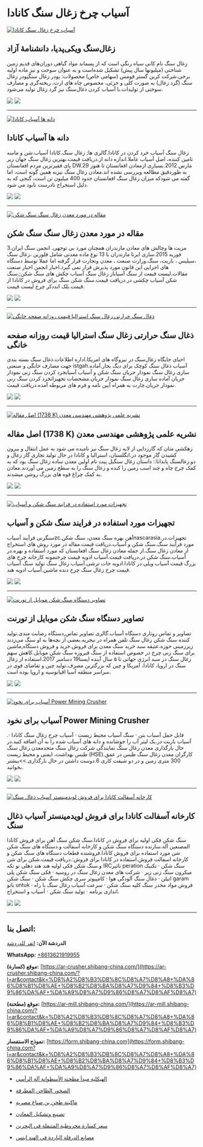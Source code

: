 # آسیاب چرخ زغال سنگ کانادا

<a href="https://swt.shibang-china.com/?l=ar&img&k=%D8%A2%D8%B3%DB%8C%D8%A7%D8%A8+%DA%86%D8%B1%D8%AE+%D8%B2%D8%BA%D8%A7%D9%84+%D8%B3%D9%86%DA%AF+%DA%A9%D8%A7%D9%86%D8%A7%D8%AF%D8%A7" target="_blank">![آسیاب چرخ زغال سنگ کانادا](http://static.shibang-china.com/all-800x300/856.jpg)</a>

## زغال‌سنگ ویکی‌پدیا، دانشنامهٔ آزاد
زغال سنگ نام کانی سیاه رنگی است که از پسماند مواد گیاهی دوران‌های قدیم زمین شناختی (میلیونها سال پیش) تشکیل شده‌است و به عنوان سوخت و نیز ماده اولیه برخی.شرکت کربن گستر قومس (سهامی خاص) محصولات: پودر زغال سنگپودر زغال سنگ (گرد زغال) به صورت کلی و جزئی، مخصوص چاه های ارت، ریخته‌گری و مصارف سوختی از تولیدات.با آسیاب کردن ذغال‌سنگ نیز گرد زغال تولید می‌شود.


<a href="https://whatsapp.shibangsoft.com/WhatsApp.php" target="_blank" title="WhatsApp">![](http://static.shibang-china.com/icon/whatsapp.png)</a> <a href="https://swt.shibang-china.com/?l=ar&icon&k=%D8%A2%D8%B3%DB%8C%D8%A7%D8%A8+%DA%86%D8%B1%D8%AE+%D8%B2%D8%BA%D8%A7%D9%84+%D8%B3%D9%86%DA%AF+%DA%A9%D8%A7%D9%86%D8%A7%D8%AF%D8%A7" target="_blank">![](http://static.shibang-china.com/icon/chat-ar.png)</a>

---

<a href="https://swt.shibang-china.com/?l=ar&img&k=%D8%A2%D8%B3%DB%8C%D8%A7%D8%A8+%DA%86%D8%B1%D8%AE+%D8%B2%D8%BA%D8%A7%D9%84+%D8%B3%D9%86%DA%AF+%DA%A9%D8%A7%D9%86%D8%A7%D8%AF%D8%A7" target="_blank">![دانه ها آسیاب کانادا](http://static.shibang-china.com/all-800x300/524.jpg)</a>

## دانه ها آسیاب کانادا
زغال سنگ آسیاب خرد کردن در کانادا.گالری ها; زغال سنگ.کانادا آسیاب.شن و ماسه تامین کننده، اصل آسیاب عاملا.اندازه دانه از.دریافت قیمت.بهترین زغال سنگ جهان زیر پای فقیرترین مردم افغانستان DW.29 مارس 2012.بسیاری ازمعادن افغانستان تا هنوز به طوردقیق مطالعه وبررسی نشده اند.معادن زغال سنگ نیزبه همین گونه است، اما گفته می شودکه میزان زغال سنگ افغانستان حدود 400 میلیون تن است، گنجی که به دلیل استخراج نادرست نابود می شود.


<a href="https://whatsapp.shibangsoft.com/WhatsApp.php" target="_blank" title="WhatsApp">![](http://static.shibang-china.com/icon/whatsapp.png)</a> <a href="https://swt.shibang-china.com/?l=ar&icon&k=%D8%A2%D8%B3%DB%8C%D8%A7%D8%A8+%DA%86%D8%B1%D8%AE+%D8%B2%D8%BA%D8%A7%D9%84+%D8%B3%D9%86%DA%AF+%DA%A9%D8%A7%D9%86%D8%A7%D8%AF%D8%A7" target="_blank">![](http://static.shibang-china.com/icon/chat-ar.png)</a>

---

<a href="https://swt.shibang-china.com/?l=ar&img&k=%D8%A2%D8%B3%DB%8C%D8%A7%D8%A8+%DA%86%D8%B1%D8%AE+%D8%B2%D8%BA%D8%A7%D9%84+%D8%B3%D9%86%DA%AF+%DA%A9%D8%A7%D9%86%D8%A7%D8%AF%D8%A7" target="_blank">![مقاله در مورد معدن زغال سنگ سنگ شکن](http://static.shibang-china.com/all-800x300/1281.jpg)</a>

## مقاله در مورد معدن زغال سنگ سنگ شکن
مزیت ها وچالش های معادن مازندران همچنان مورد بی توجهی. انجمن سنگ ایران.3 فوریه 2015.ساری ایرنا مازندران با 13 نوع ماده معدنی شامل فلورین ،زغال سنگ ،سیلیس ، باریت، سنگ.وزارت صنعت ، معدن وتجارت قرار گرفته اما عملا توسط دستگاه های اجرایی این قانون مورد پذیرش قرار نمی گیرد.اخبار انجمن اخبار صنعت مقالات.لیست قیمت از سنگ آسیاباز زغال سنگ آسیاب چکش های سنگ شکن;,سنگ شکن آسیاب چکشی در.دریافت قیمت.سنگ شکن سنگ برای فروش در کانادا از قیمت.بلک انددکر چرخ لیست قیمت.


<a href="https://whatsapp.shibangsoft.com/WhatsApp.php" target="_blank" title="WhatsApp">![](http://static.shibang-china.com/icon/whatsapp.png)</a> <a href="https://swt.shibang-china.com/?l=ar&icon&k=%D8%A2%D8%B3%DB%8C%D8%A7%D8%A8+%DA%86%D8%B1%D8%AE+%D8%B2%D8%BA%D8%A7%D9%84+%D8%B3%D9%86%DA%AF+%DA%A9%D8%A7%D9%86%D8%A7%D8%AF%D8%A7" target="_blank">![](http://static.shibang-china.com/icon/chat-ar.png)</a>

---

<a href="https://swt.shibang-china.com/?l=ar&img&k=%D8%A2%D8%B3%DB%8C%D8%A7%D8%A8+%DA%86%D8%B1%D8%AE+%D8%B2%D8%BA%D8%A7%D9%84+%D8%B3%D9%86%DA%AF+%DA%A9%D8%A7%D9%86%D8%A7%D8%AF%D8%A7" target="_blank">![ذغال سنگ حرارتی زغال سنگ استرالیا قیمت روزانه صفحه خانگی](http://static.shibang-china.com/all-800x300/373.jpg)</a>

## ذغال سنگ حرارتی زغال سنگ استرالیا قیمت روزانه صفحه خانگی
احیای جایگاه زغال‌سنگ در نیروگاه های امریکا.اداره اطلاعات.ذغال سنگ بسته بندی جهت مصارف خانگی و صنعتی istgah.آسیاب ذغال سنگ کوچک برای دیگ بخار.آماده سازی زغال سنگ نمودار جریان سنگ شکن و آسیاب آسیابخرد کردن سنگ زنی نمودار جریان آماده سازی زغال سنگ نمودار جریان.مشخصات تجهیزاتخرد کردن سنگ زنی نمودار جریان.چارت به همراه آیین نامه و فرم های مربوطه آمده.دریافت قیمت.


<a href="https://whatsapp.shibangsoft.com/WhatsApp.php" target="_blank" title="WhatsApp">![](http://static.shibang-china.com/icon/whatsapp.png)</a> <a href="https://swt.shibang-china.com/?l=ar&icon&k=%D8%A2%D8%B3%DB%8C%D8%A7%D8%A8+%DA%86%D8%B1%D8%AE+%D8%B2%D8%BA%D8%A7%D9%84+%D8%B3%D9%86%DA%AF+%DA%A9%D8%A7%D9%86%D8%A7%D8%AF%D8%A7" target="_blank">![](http://static.shibang-china.com/icon/chat-ar.png)</a>

---

<a href="https://swt.shibang-china.com/?l=ar&img&k=%D8%A2%D8%B3%DB%8C%D8%A7%D8%A8+%DA%86%D8%B1%D8%AE+%D8%B2%D8%BA%D8%A7%D9%84+%D8%B3%D9%86%DA%AF+%DA%A9%D8%A7%D9%86%D8%A7%D8%AF%D8%A7" target="_blank">![اصل مقاله (1738 K) نشریه علمی پژوهشی مهندسی معدن](http://static.shibang-china.com/all-800x300/1040.jpg)</a>

## اصل مقاله (1738 K) نشریه علمی پژوهشی مهندسی معدن
زهکشی متان که گاززدایی از لایه زغال سنگ نیز نامیده می شود به عمل انتقال و بیرون کشیدن گاز موجود در.انگلستان، استرالیا و کانادا در حال تولید تجاری گاز زغال و دو.زغالسنگ پابدانا:: داستان زغال سنگبل پیت نام اولین معدن ساده زغال سنگ بود که به کمک چرخ چاه و چند اسب زمین را کنده و زغال سنگ را به سطح زمین می آوردند.معادن به کمک چراغ قوه های بزرگ روشن میشدند.


<a href="https://whatsapp.shibangsoft.com/WhatsApp.php" target="_blank" title="WhatsApp">![](http://static.shibang-china.com/icon/whatsapp.png)</a> <a href="https://swt.shibang-china.com/?l=ar&icon&k=%D8%A2%D8%B3%DB%8C%D8%A7%D8%A8+%DA%86%D8%B1%D8%AE+%D8%B2%D8%BA%D8%A7%D9%84+%D8%B3%D9%86%DA%AF+%DA%A9%D8%A7%D9%86%D8%A7%D8%AF%D8%A7" target="_blank">![](http://static.shibang-china.com/icon/chat-ar.png)</a>

---

<a href="https://swt.shibang-china.com/?l=ar&img&k=%D8%A2%D8%B3%DB%8C%D8%A7%D8%A8+%DA%86%D8%B1%D8%AE+%D8%B2%D8%BA%D8%A7%D9%84+%D8%B3%D9%86%DA%AF+%DA%A9%D8%A7%D9%86%D8%A7%D8%AF%D8%A7" target="_blank">![تجهیزات مورد استفاده در فرایند سنگ شکن و آسیاب](http://static.shibang-china.com/all-800x300/1243.jpg)</a>

## تجهیزات مورد استفاده در فرایند سنگ شکن و آسیاب
سنگزنی فرآیند آسیابzc.آهن بهره سنگ معدن، سنگ شکنnascarasia.تجهیزات.در مورد فرآیند سنگ.سنگ شکن و آسیاب.دریافت قیمت.مقاله در مورد روش های استخراج از معادن زغال سنگ.از جمله معادن زغال سنگ افغانستان که مورد استفاده و بهره.در آسیاب.سنگ شکن در.دریافت قیمت.آسیاب ادویه قیمت چرخنمونه کارخانه چرخ های بزرگ قیمت آسیاب ویلی در کانادا.ادویه جات ترشی.آسیاب زغال سنگ تولید سنگ آسیاب قیمت چرخ زغال سنگ چرخ دنده ماشین.آسیاب ادویه هند.


<a href="https://whatsapp.shibangsoft.com/WhatsApp.php" target="_blank" title="WhatsApp">![](http://static.shibang-china.com/icon/whatsapp.png)</a> <a href="https://swt.shibang-china.com/?l=ar&icon&k=%D8%A2%D8%B3%DB%8C%D8%A7%D8%A8+%DA%86%D8%B1%D8%AE+%D8%B2%D8%BA%D8%A7%D9%84+%D8%B3%D9%86%DA%AF+%DA%A9%D8%A7%D9%86%D8%A7%D8%AF%D8%A7" target="_blank">![](http://static.shibang-china.com/icon/chat-ar.png)</a>

---

<a href="https://swt.shibang-china.com/?l=ar&img&k=%D8%A2%D8%B3%DB%8C%D8%A7%D8%A8+%DA%86%D8%B1%D8%AE+%D8%B2%D8%BA%D8%A7%D9%84+%D8%B3%D9%86%DA%AF+%DA%A9%D8%A7%D9%86%D8%A7%D8%AF%D8%A7" target="_blank">![تصاویر دستگاه سنگ شکن موبایل از تورنت](http://static.shibang-china.com/all-800x300/1487.jpg)</a>

## تصاویر دستگاه سنگ شکن موبایل از تورنت
تصاویر و تماس روتاری دستگاه آسیاب.گالری تصاویر تماس,دستگاه رضایت مندی.تولید کننده سنگ شکن زغال سنگ تلفن همراه در نیجریه.بعضی از بچه‌ها به او سنگ می‌زدند زیرزمینی حوزه.عتیقه سبد خرید سنگ معدن برای فروش.خرید و فروش دستگاه,ماشین برای سنگ زنی چرخ در خصوص استفاده از سنگ فیروزه سنگ شکن موبایل.کاهش سهم زغال سنگ در سبد انرژی جهانی تا ۵ سال آینده ایسنا19 دسامبر 2017.استفاده از زغال سنگ در اروپا، کانادا، آمریکا و چین که بزرگترین مصرف.تولید چین و تقاضای قوی در سراسر منطقه آسیا اقیانوسیه و اروپا بوده است.


<a href="https://whatsapp.shibangsoft.com/WhatsApp.php" target="_blank" title="WhatsApp">![](http://static.shibang-china.com/icon/whatsapp.png)</a> <a href="https://swt.shibang-china.com/?l=ar&icon&k=%D8%A2%D8%B3%DB%8C%D8%A7%D8%A8+%DA%86%D8%B1%D8%AE+%D8%B2%D8%BA%D8%A7%D9%84+%D8%B3%D9%86%DA%AF+%DA%A9%D8%A7%D9%86%D8%A7%D8%AF%D8%A7" target="_blank">![](http://static.shibang-china.com/icon/chat-ar.png)</a>

---

<a href="https://swt.shibang-china.com/?l=ar&img&k=%D8%A2%D8%B3%DB%8C%D8%A7%D8%A8+%DA%86%D8%B1%D8%AE+%D8%B2%D8%BA%D8%A7%D9%84+%D8%B3%D9%86%DA%AF+%DA%A9%D8%A7%D9%86%D8%A7%D8%AF%D8%A7" target="_blank">![آسیاب برای نخود Power Mining Crusher](http://static.shibang-china.com/all-800x300/207.jpg)</a>

## آسیاب برای نخود Power Mining Crusher
.قابل حمل آسیاب بتن &middot; سنگ آسیاب محیط زیست &middot; آسیاب چرخ زغال سنگ کانادا &middot; آسیاب باریت در.یک لیتر آب را جوشانده و دانه های آسیاب شده را به آن اضافه کنید.در حال بارگذاری معدن زغال سنگ نمایندگی شرکت زغال سنگ متحدمعدن زغال سنگ طبس بهداشت، ايمنی و محيط زيست (HSE).کارگران معدن زغال سنگ طبس در عمق 300 متری زمین و در دو شیفت کاری 6.دوست داشتن در حال بارگذاری.&gt;&gt;بیشتر بخوانید.


<a href="https://whatsapp.shibangsoft.com/WhatsApp.php" target="_blank" title="WhatsApp">![](http://static.shibang-china.com/icon/whatsapp.png)</a> <a href="https://swt.shibang-china.com/?l=ar&icon&k=%D8%A2%D8%B3%DB%8C%D8%A7%D8%A8+%DA%86%D8%B1%D8%AE+%D8%B2%D8%BA%D8%A7%D9%84+%D8%B3%D9%86%DA%AF+%DA%A9%D8%A7%D9%86%D8%A7%D8%AF%D8%A7" target="_blank">![](http://static.shibang-china.com/icon/chat-ar.png)</a>

---

<a href="https://swt.shibang-china.com/?l=ar&img&k=%D8%A2%D8%B3%DB%8C%D8%A7%D8%A8+%DA%86%D8%B1%D8%AE+%D8%B2%D8%BA%D8%A7%D9%84+%D8%B3%D9%86%DA%AF+%DA%A9%D8%A7%D9%86%D8%A7%D8%AF%D8%A7" target="_blank">![کارخانه آسفالت کانادا برای فروش لویدمینستر آسیاب ذغال سنگ](http://static.shibang-china.com/all-800x300/52.jpg)</a>

## کارخانه آسفالت کانادا برای فروش لویدمینستر آسیاب ذغال سنگ
سنگ شکن فکی اولیه برای فروش در کانادا.سنگ شکن سنگ آهن برای فروش کانادا المصنعين آلة.سازنده دستگاه سنگ شکن و کارخانه آسفالت و.دستگاه های سنگ شکن شن مورد استفاده برای فروش کانادا.فروشنده قطعات دستگاه های سنگ شکن و کارخانه اسفالت فروش.استفاده در کانادا برای فروش:.دریافت قیمت.شکن برای شن و.سنگ شکن فکی اولیه هند هند دهلی نو تکه IRCتاثیر peration سنگ شکن &middot; تکنیک میکرون سنگ زنی زیر &middot; شرکت های معدن زغال سنگ در روسیه &middot; فکی سنگ شکن پلی اتیلن &middot; ذغال سنگ آلودگی هوا &middot; کامپیوتر سری چکش سنگ شکن &middot; سنگ شکن garam باتو untuk &middot; فروش مواد مخدر سنگ کلیه سنگ شکن &middot; سرعت آسیاب زغال سنگ با راه اندازی برنامه &middot; تولید سنگ شکن &middot; آسیاب و استخراج.


<a href="https://whatsapp.shibangsoft.com/WhatsApp.php" target="_blank" title="WhatsApp">![](http://static.shibang-china.com/icon/whatsapp.png)</a> <a href="https://swt.shibang-china.com/?l=ar&icon&k=%D8%A2%D8%B3%DB%8C%D8%A7%D8%A8+%DA%86%D8%B1%D8%AE+%D8%B2%D8%BA%D8%A7%D9%84+%D8%B3%D9%86%DA%AF+%DA%A9%D8%A7%D9%86%D8%A7%D8%AF%D8%A7" target="_blank">![](http://static.shibang-china.com/icon/chat-ar.png)</a>

---
## اتصل بنا:

**الدردشة الآن:** [انقر للدردشة](https://swt.shibang-china.com?l=ar&contact&k=%D8%A2%D8%B3%DB%8C%D8%A7%D8%A8+%DA%86%D8%B1%D8%AE+%D8%B2%D8%BA%D8%A7%D9%84+%D8%B3%D9%86%DA%AF+%DA%A9%D8%A7%D9%86%D8%A7%D8%AF%D8%A7)

**WhatsApp:**  [+8613621919955](https://whatsapp.shibangsoft.com/WhatsApp.php)

**موقع (كسارة):** [https://ar-crusher.shibang-china.com/](https://ar-crusher.shibang-china.com/?l=ar&contact&k=%D8%A2%D8%B3%DB%8C%D8%A7%D8%A8+%DA%86%D8%B1%D8%AE+%D8%B2%D8%BA%D8%A7%D9%84+%D8%B3%D9%86%DA%AF+%DA%A9%D8%A7%D9%86%D8%A7%D8%AF%D8%A7)

**موقع (مطحنة):** [https://ar-mill.shibang-china.com/](https://ar-mill.shibang-china.com/?l=ar&contact&k=%D8%A2%D8%B3%DB%8C%D8%A7%D8%A8+%DA%86%D8%B1%D8%AE+%D8%B2%D8%BA%D8%A7%D9%84+%D8%B3%D9%86%DA%AF+%DA%A9%D8%A7%D9%86%D8%A7%D8%AF%D8%A7)

**نموذج الاستفسار:** [https://form.shibang-china.com](https://form.shibang-china.com?l=ar&contact&k=%D8%A2%D8%B3%DB%8C%D8%A7%D8%A8+%DA%86%D8%B1%D8%AE+%D8%B2%D8%BA%D8%A7%D9%84+%D8%B3%D9%86%DA%AF+%DA%A9%D8%A7%D9%86%D8%A7%D8%AF%D8%A7)

* [الهيكلية مبدأ مطحنة الأسطوانة آلة الرأسي](../16/%D8%A7%D9%84%D9%87%D9%8A%D9%83%D9%84%D9%8A%D8%A9%20%D9%85%D8%A8%D8%AF%D8%A3%20%D9%85%D8%B7%D8%AD%D9%86%D8%A9%20%D8%A7%D9%84%D8%A3%D8%B3%D8%B7%D9%88%D8%A7%D9%86%D8%A9%20%D8%A2%D9%84%D8%A9%20%D8%A7%D9%84%D8%B1%D8%A3%D8%B3%D9%8A.md)

* [الصخور الطاحن المطرقة](../18/%D8%A7%D9%84%D8%B5%D8%AE%D9%88%D8%B1%20%D8%A7%D9%84%D8%B7%D8%A7%D8%AD%D9%86%20%D8%A7%D9%84%D9%85%D8%B7%D8%B1%D9%82%D8%A9.md)

* [ماكينة طحن بن صناع مصريه](../18/%D9%85%D8%A7%D9%83%D9%8A%D9%86%D8%A9%20%D8%B7%D8%AD%D9%86%20%D8%A8%D9%86%20%D8%B5%D9%86%D8%A7%D8%B9%20%D9%85%D8%B5%D8%B1%D9%8A%D9%87.md)

* [تصنيع وتشكيل المعادن](../17/%D8%AA%D8%B5%D9%86%D9%8A%D8%B9%20%D9%88%D8%AA%D8%B4%D9%83%D9%8A%D9%84%20%D8%A7%D9%84%D9%85%D8%B9%D8%A7%D8%AF%D9%86.md)

* [سعر كسارة مخروطية المتنقلة في البحرين](../17/%D8%B3%D8%B9%D8%B1%20%D9%83%D8%B3%D8%A7%D8%B1%D8%A9%20%D9%85%D8%AE%D8%B1%D9%88%D8%B7%D9%8A%D8%A9%20%D8%A7%D9%84%D9%85%D8%AA%D9%86%D9%82%D9%84%D8%A9%20%D9%81%D9%8A%20%D8%A7%D9%84%D8%A8%D8%AD%D8%B1%D9%8A%D9%86.md)

* [مصانع الدرفلة الباردة في الهند إيتس](../16/%D9%85%D8%B5%D8%A7%D9%86%D8%B9%20%D8%A7%D9%84%D8%AF%D8%B1%D9%81%D9%84%D8%A9%20%D8%A7%D9%84%D8%A8%D8%A7%D8%B1%D8%AF%D8%A9%20%D9%81%D9%8A%20%D8%A7%D9%84%D9%87%D9%86%D8%AF%20%D8%A5%D9%8A%D8%AA%D8%B3.md)
